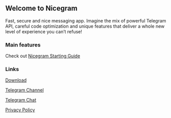 ## Welcome to Nicegram

Fast, secure and nice messaging app. Imagine the mix of powerful Telegram API, careful code optimization and unique features that deliver a whole new level of experience you can’t refuse!

### Main features
Check out <a href="https://telegra.ph/Meet-Nicegram-04-04" target="_blank">Nicegram Starting Guide</a>

### Links
<a href="https://www.nicegram.app/download" target="_blank">Download</a>

<a href="https://t.me/nicegramapp" target="_blank">Telegram Channel</a>

<a href="https://t.me/nicegramchat" target="_blank">Telegram Chat</a>


<a href="privacy-policy.md" target="_blank">Privacy Policy</a>

